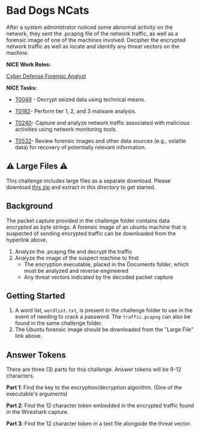 # Bad Dogs NCats

After a system administrator noticed some abnormal activity on the network, they sent the .pcapng file of the network traffic, as well as a forensic image of one of the machines involved. Decipher the encrypted network traffic as well as locate and identify any threat vectors on the machine.

**NICE Work Roles:**

[Cyber Defense Forensic Analyst](https://niccs.cisa.gov/workforce-development/nice-framework/workroles?name=Cyber+Defense+Forensics+Analyst&id=All)

**NICE Tasks:**

- [T0049](https://niccs.cisa.gov/workforce-development/nice-framework/workroles?name=Cyber+Defense+Forensics+Analyst&id=All) - Decrypt seized data using technical means.

- [T0182](https://niccs.cisa.gov/workforce-development/nice-framework/workroles?name=Cyber+Defense+Forensics+Analyst&id=All)- Perform tier 1, 2, and 3 malware analysis.

- [T0240](https://niccs.cisa.gov/workforce-development/nice-framework/workroles?name=Cyber+Defense+Forensics+Analyst&id=All)- Capture and analyze network traffic associated with malicious activities using network monitoring tools.

- [T0532](https://niccs.cisa.gov/workforce-development/nice-framework/workroles?name=Cyber+Defense+Forensics+Analyst&id=All)- Review forensic images and other data sources (e.g., volatile data) for recovery of potentially relevant information.

## ⚠️ Large Files ⚠️
This challenge includes large files as a separate download. Please download
[this zip](https://presidentscup.cisa.gov/files/pc3/individual-a-round3-not-that-facile-system-ntfs-largefiles.zip)
and extract in _this directory_ to get started.

## Background
The packet capture provided in the challenge folder contains data encrypted as byte strings. A forensic image of an ubuntu machine that is suspected of sending encrypted traffic can be downloaded from the hyperlink above.
1. Analyze the .pcapng file and decrypt the traffic
2. Analyze the image of the suspect machine to find:
    - The encryption executable, placed in the Documents folder, which must be analyzed and reverse engineered
    - Any threat vectors indicated by the decoded packet capture

## Getting Started

1. A word list, `wordlist.txt`, is present in the challenge folder to use in the event of needing to crack a password. The `traffic.pcapng` can also be found in the same challenge folder.
2. The Ubuntu forensic image should be downloaded from the "Large File" link above.

## Answer Tokens
There are three (3) parts for this challenge. Answer tokens will be 9-12 characters.

**Part 1**: Find the key to the encryption/decryption algorithm. (One of the executable's arguments)

**Part 2**: Find the 12 character token embedded in the encrypted traffic found in the Wireshark capture.

**Part 3**: Find the 12 character token in a text file alongside the threat vector.

